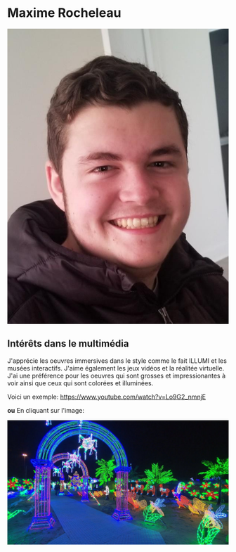 # Maxime Rocheleau

![photo](photo_maxime_rocheleau.jpg)


## **Intérêts dans le multimédia**
J'apprécie les oeuvres immersives dans le style comme le fait ILLUMI et les musées interactifs. J'aime également les jeux vidéos et la réalitée virtuelle.
J'ai une préférence pour les oeuvres qui sont grosses et impressionantes à voir ainsi que ceux qui sont colorées et illuminées.

Voici un exemple:
<https://www.youtube.com/watch?v=Lo9G2_nmnjE>

**ou**
En cliquant sur l'image:

[![Exemple de capture d'écran](illumi.jpg)](https://www.youtube.com/watch?v=Lo9G2_nmnjE)
